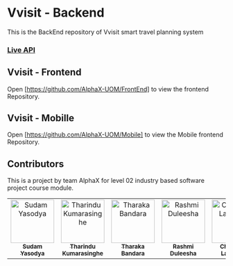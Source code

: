 # Vvisit - Backend

This is the BackEnd repository of Vvisit smart travel planning system

### [Live API](https://alphax-api.azurewebsites.net/swagger)


## Vvisit - Frontend

Open [https://github.com/AlphaX-UOM/FrontEnd] to view the frontend Repository.

## Vvisit - Mobille

Open [https://github.com/AlphaX-UOM/Mobile] to view the Mobile frontend Repository.

## Contributors

This is a project by team AlphaX for level 02 industry based software project course module.

<!-- ALL-CONTRIBUTORS-LIST:START - Do not remove or modify this section -->
<!-- prettier-ignore -->
<table>
  <tr>
    <td align="center"><a href="https://github.com/gdsghost"><img src="https://avatars.githubusercontent.com/u/48345668?v=4" width="100px;" alt="Sudam Yasodya"/><br /><sub><b>Sudam Yasodya</b></sub></a></td>
    <td align="center"><a href="https://github.com/TharinduK97"><img src="https://avatars.githubusercontent.com/u/57245404?v=4" width="100px;" alt="Tharindu Kumarasinghe"/><br /><sub><b>Tharindu Kumarasinghe</b></sub></a></td>
    <td align="center"><a href="https://github.com/Ttecs"><img src="https://avatars.githubusercontent.com/u/57471664?v=4" width="100px;" alt="Tharaka Bandara"/><br /><sub><b>Tharaka Bandara</b></sub></a></td>
    <td align="center"><a href="https://github.com/Rashmildp"><img src="https://avatars.githubusercontent.com/u/64850016?v=4" width="100px;" alt="Rashmi Duleesha"/><br /><sub><b>Rashmi Duleesha</b></sub></a></td>
    <td align="center"><a href="https://github.com/Lawanya98"><img src="https://avatars.githubusercontent.com/u/55548423?v=4" width="100px;" alt="Chithmini Lawanya"/><br /><sub><b>Chithmini Lawanya</b></sub></a></td>
  </tr>
</table>

<!-- ALL-CONTRIBUTORS-LIST:END -->
